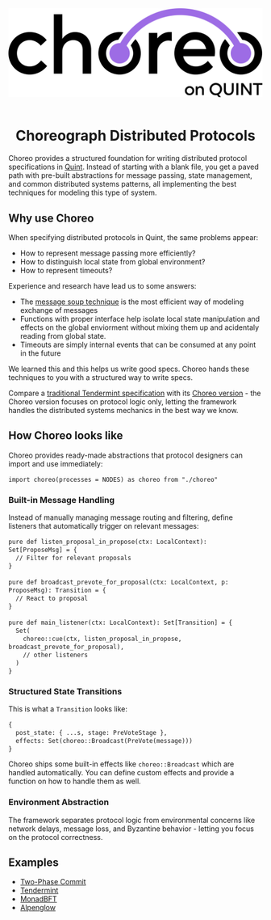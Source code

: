 <div align="center">

<!-- Title -->
<picture>
  <source media="(prefers-color-scheme: dark)" srcset="./logos/choreo-logo-light.png">
  <img alt="Choreo" src="./logos/choreo-logo-dark.png" width=700>
</picture>

</div>

<br>

<div align="center">

# Choreograph Distributed Protocols

</div>

Choreo provides a structured foundation for writing distributed protocol specifications in [Quint](https://github.com/informalsystems/quint). Instead of starting with a blank file, you get a paved path with pre-built abstractions for message passing, state management, and common distributed systems patterns, all implementing the best techniques for modeling this type of system.

## Why use Choreo

When specifying distributed protocols in Quint, the same problems appear:
- How to represent message passing more efficiently?
- How to distinguish local state from global environment?
- How to represent timeouts?

Experience and research have lead us to some answers:
- The [message soup technique]() is the most efficient way of modeling exchange of messages
- Functions with proper interface help isolate local state manipulation and effects on the global enviorment without mixing them up and acidentaly reading from global state.
- Timeouts are simply internal events that can be consumed at any point in the future

We learned this and this helps us write good specs. Choreo hands these techniques to you with a structured way to write specs.

Compare a [traditional Tendermint specification](https://github.com/informalsystems/quint/blob/main/examples/cosmos/tendermint/Tendermint.qnt) with its [Choreo version](examples/tendermint/tendermint.qnt) - the Choreo version focuses on protocol logic only, letting the framework handles the distributed systems mechanics in the best way we know.

## How Choreo looks like

Choreo provides ready-made abstractions that protocol designers can import and use immediately:

```quint
import choreo(processes = NODES) as choreo from "./choreo"
```

### Built-in Message Handling
Instead of manually managing message routing and filtering, define listeners that automatically trigger on relevant messages:
```quint
pure def listen_proposal_in_propose(ctx: LocalContext): Set[ProposeMsg] = {
  // Filter for relevant proposals
}

pure def broadcast_prevote_for_proposal(ctx: LocalContext, p: ProposeMsg): Transition = {
  // React to proposal
}

pure def main_listener(ctx: LocalContext): Set[Transition] = {
  Set(
    choreo::cue(ctx, listen_proposal_in_propose, broadcast_prevote_for_proposal),
    // other listeners
  )
}
```

### Structured State Transitions

This is what a `Transition` looks like:
```quint
{
  post_state: { ...s, stage: PreVoteStage },
  effects: Set(choreo::Broadcast(PreVote(message)))
}
```

Choreo ships some built-in effects like `choreo::Broadcast` which are handled automatically. You can define custom effects and provide a function on how to handle them as well.

### Environment Abstraction
The framework separates protocol logic from environmental concerns like network delays, message loss, and Byzantine behavior - letting you focus on the protocol correctness.

## Examples

- [Two-Phase Commit](examples/two_phase_commit/)
- [Tendermint](examples/tendermint/)
- [MonadBFT](examples/monadbft/)
- [Alpenglow](examples/alpenglow/)
